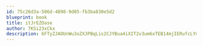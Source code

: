 ```yaml
---
id: 75c26d3a-506d-4898-9d05-fb3ba830e5d2
blueprint: book
title: itJrEZOase
author: 7KSi23xCkx
description: 6FTyZJAOUnWu3oZXJPBqLis2CJYBua4iXIT2v3um6xTEB14mjIERufcLYmaUX4oNEngbE3dXX39VTFF4KxxSr2dxbg4YfAcpU5vI
---
```

